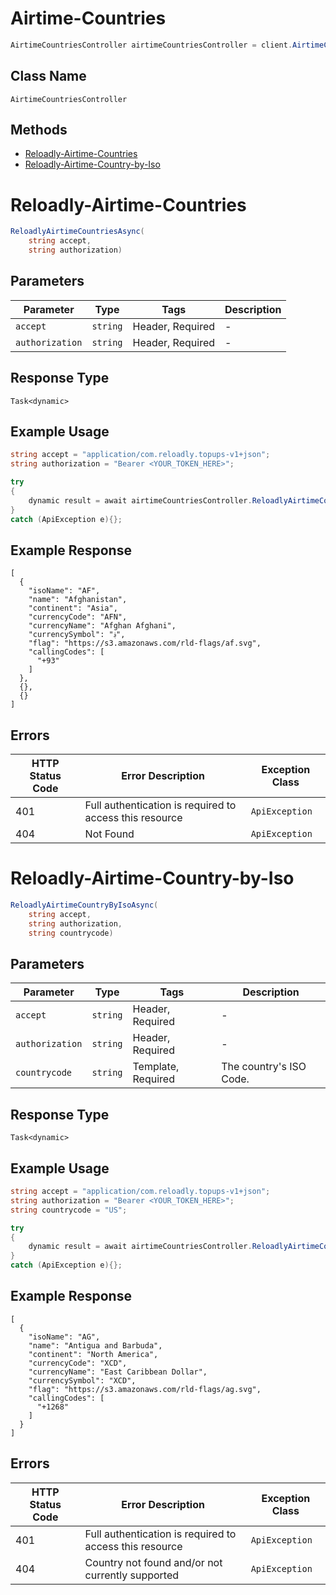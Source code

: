 # Airtime-Countries

```csharp
AirtimeCountriesController airtimeCountriesController = client.AirtimeCountriesController;
```

## Class Name

`AirtimeCountriesController`

## Methods

* [Reloadly-Airtime-Countries](../../doc/controllers/airtime-countries.md#reloadly-airtime-countries)
* [Reloadly-Airtime-Country-by-Iso](../../doc/controllers/airtime-countries.md#reloadly-airtime-country-by-iso)


# Reloadly-Airtime-Countries

```csharp
ReloadlyAirtimeCountriesAsync(
    string accept,
    string authorization)
```

## Parameters

| Parameter | Type | Tags | Description |
|  --- | --- | --- | --- |
| `accept` | `string` | Header, Required | - |
| `authorization` | `string` | Header, Required | - |

## Response Type

`Task<dynamic>`

## Example Usage

```csharp
string accept = "application/com.reloadly.topups-v1+json";
string authorization = "Bearer <YOUR_TOKEN_HERE>";

try
{
    dynamic result = await airtimeCountriesController.ReloadlyAirtimeCountriesAsync(accept, authorization);
}
catch (ApiException e){};
```

## Example Response

```
[
  {
    "isoName": "AF",
    "name": "Afghanistan",
    "continent": "Asia",
    "currencyCode": "AFN",
    "currencyName": "Afghan Afghani",
    "currencySymbol": "؋",
    "flag": "https://s3.amazonaws.com/rld-flags/af.svg",
    "callingCodes": [
      "+93"
    ]
  },
  {},
  {}
]
```

## Errors

| HTTP Status Code | Error Description | Exception Class |
|  --- | --- | --- |
| 401 | Full authentication is required to access this resource | `ApiException` |
| 404 | Not Found | `ApiException` |


# Reloadly-Airtime-Country-by-Iso

```csharp
ReloadlyAirtimeCountryByIsoAsync(
    string accept,
    string authorization,
    string countrycode)
```

## Parameters

| Parameter | Type | Tags | Description |
|  --- | --- | --- | --- |
| `accept` | `string` | Header, Required | - |
| `authorization` | `string` | Header, Required | - |
| `countrycode` | `string` | Template, Required | The country's ISO Code. |

## Response Type

`Task<dynamic>`

## Example Usage

```csharp
string accept = "application/com.reloadly.topups-v1+json";
string authorization = "Bearer <YOUR_TOKEN_HERE>";
string countrycode = "US";

try
{
    dynamic result = await airtimeCountriesController.ReloadlyAirtimeCountryByIsoAsync(accept, authorization, countrycode);
}
catch (ApiException e){};
```

## Example Response

```
[
  {
    "isoName": "AG",
    "name": "Antigua and Barbuda",
    "continent": "North America",
    "currencyCode": "XCD",
    "currencyName": "East Caribbean Dollar",
    "currencySymbol": "XCD",
    "flag": "https://s3.amazonaws.com/rld-flags/ag.svg",
    "callingCodes": [
      "+1268"
    ]
  }
]
```

## Errors

| HTTP Status Code | Error Description | Exception Class |
|  --- | --- | --- |
| 401 | Full authentication is required to access this resource | `ApiException` |
| 404 | Country not found and/or not currently supported | `ApiException` |

